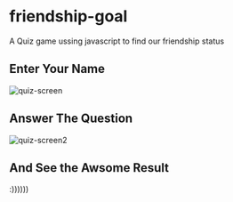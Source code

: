 # friendship-goal

A Quiz game ussing javascript to find our friendship status

## Enter Your Name
![quiz-screen](https://user-images.githubusercontent.com/42208796/52900876-ba25f180-321d-11e9-80c8-c5390ae60e8b.png)

## Answer The Question
![quiz-screen2](https://user-images.githubusercontent.com/42208796/52900877-ba25f180-321d-11e9-8957-f58559e02b68.png)


## And See the Awsome Result 

:))))))
